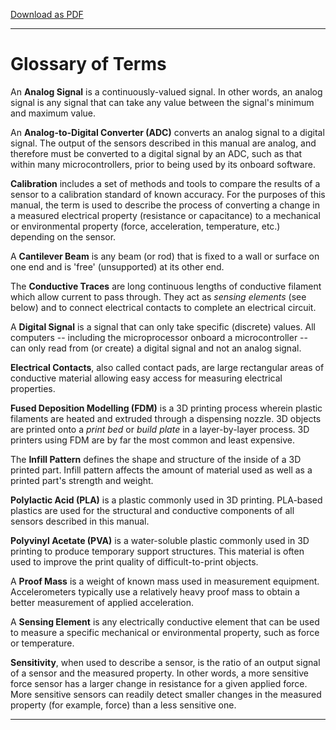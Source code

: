 [Download as PDF](https://raw.githubusercontent.com/keeganmjgreen/3D-Printed-Sensors-Development-Platform/main/pdf/Glossary-of-Terms.pdf)

----

# Glossary of Terms #

An **Analog Signal** is a continuously-valued signal. In other words, an analog signal is any signal that can take any value between the signal's minimum and maximum value.

An **Analog-to-Digital Converter (ADC)** converts an analog signal to a digital signal. The output of the sensors described in this manual are analog, and therefore must be converted to a digital signal by an ADC, such as that within many microcontrollers, prior to being used by its onboard software.

**Calibration** includes a set of methods and tools to compare the results of a sensor to a calibration standard of known accuracy. For the purposes of this manual, the term is used to describe the process of converting a change in a measured electrical property (resistance or capacitance) to a mechanical or environmental property (force, acceleration, temperature, etc.) depending on the sensor.

A **Cantilever Beam** is any beam (or rod) that is fixed to a wall or surface on one end and is 'free' (unsupported) at its other end.

The **Conductive Traces** are long continuous lengths of conductive filament which allow current to pass through. They act as *sensing elements* (see below) and to connect electrical contacts to complete an electrical circuit.

A **Digital Signal** is a signal that can only take specific (discrete) values. All computers -- including the microprocessor onboard a microcontroller -- can only read from (or create) a digital signal and not an analog signal.

**Electrical Contacts**, also called contact pads, are large rectangular areas of conductive material allowing easy access for measuring electrical properties.

**Fused Deposition Modelling (FDM)** is a 3D printing process wherein plastic filaments are heated and extruded through a dispensing nozzle. 3D objects are printed onto a *print bed* or *build plate* in a layer-by-layer process. 3D printers using FDM are by far the most common and least expensive.

The **Infill Pattern** defines the shape and structure of the inside of a 3D printed part. Infill pattern affects the amount of material used as well as a printed part's strength and weight.

**Polylactic Acid (PLA)** is a plastic commonly used in 3D printing. PLA-based plastics are used for the structural and conductive components of all sensors described in this manual.

**Polyvinyl Acetate (PVA)** is a water-soluble plastic commonly used in 3D printing to produce temporary support structures. This material is often used to improve the print quality of difficult-to-print objects.

A **Proof Mass** is a weight of known mass used in measurement equipment. Accelerometers typically use a relatively heavy proof mass to obtain a better measurement of applied acceleration.

A **Sensing Element** is any electrically conductive element that can be used to measure a specific mechanical or environmental property, such as force or temperature.

**Sensitivity**, when used to describe a sensor, is the ratio of an output signal of a sensor and the measured property. In other words, a more sensitive force sensor has a larger change in resistance for a given applied force. More sensitive sensors can readily detect smaller changes in the measured property (for example, force) than a less sensitive one. 

----
